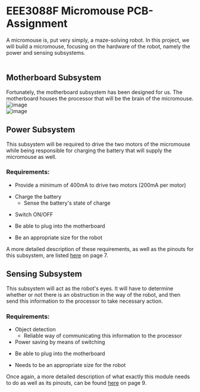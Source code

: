 # EEE3088F Micromouse PCB-Assignment

A micromouse is, put very simply, a maze-solving robot. In this project, we will build a micromouse, focusing on the hardware of the robot, namely the power and sensing subsystems. <br /> <br />

## Motherboard Subsystem 
Fortunately, the motherboard subsystem has been designed for us. The motherboard houses the processor that will be the brain of the micromouse. <br />
![image](https://github.com/a-mkader/PCB-Assignment/assets/163734726/adeade09-d0c7-4884-b129-cedc638cf4bb)<br />
![image](https://github.com/a-mkader/PCB-Assignment/assets/163734726/4fcd885a-d044-4313-a8e8-c641b3d626aa)<br />

## Power Subsystem
This subsystem will be required to drive the two motors of the micromouse while being responsible for charging the battery that will supply the micromouse as well.
### Requirements:
- Provide a minimum of 400mA to drive two motors (200mA per motor)
* Charge the battery
  * Sense the battery's state of charge
+ Switch ON/OFF
- Be able to plug into the motherboard
* Be an appropriate size for the robot <br />

A more detailed description of these requirements, as well as the pinouts for this subsystem, are listed [here](EEE3088F_2024_project_description_v11.pdf) on page 7.

## Sensing Subsystem
This subsystem will act as the robot's eyes. It will have to determine whether or not there is an obstruction in the way of the robot, and then send this information to the processor to take necessary action.
### Requirements:
* Object detection 
  * Reliable way of communicating this information to the processor
* Power saving by means of switching
+ Be able to plug into the motherboard
- Needs to be an appropriate size for the robot
  
Once again, a more detailed description of what exactly this module needs to do as well as its pinouts, can be found [here](EEE3088F_2024_project_description_v11.pdf) on page 9.
